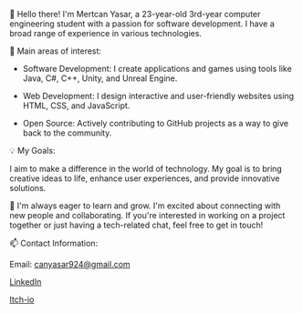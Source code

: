 👋 Hello there! I'm Mertcan Yasar, a 23-year-old 3rd-year computer engineering student with a passion for software development. I have a broad range of experience in various technologies.



🚀 Main areas of interest:

- Software Development: I create applications and games using tools like Java, C#, C++, Unity, and Unreal Engine.

- Web Development: I design interactive and user-friendly websites using HTML, CSS, and JavaScript.

- Open Source: Actively contributing to GitHub projects as a way to give back to the community.



💡 My Goals:

I aim to make a difference in the world of technology. My goal is to bring creative ideas to life, enhance user experiences, and provide innovative solutions.



🌱 I'm always eager to learn and grow. I'm excited about connecting with new people and collaborating. If you're interested in working on a project together or just having a tech-related chat, feel free to get in touch!



📫 Contact Information:

Email: canyasar924@gmail.com

<a href="https://www.linkedin.com/in/mertcanyasar/">LinkedIn</a>

<a href="https://mertcanyasar.itch.io/">Itch-io</a>
